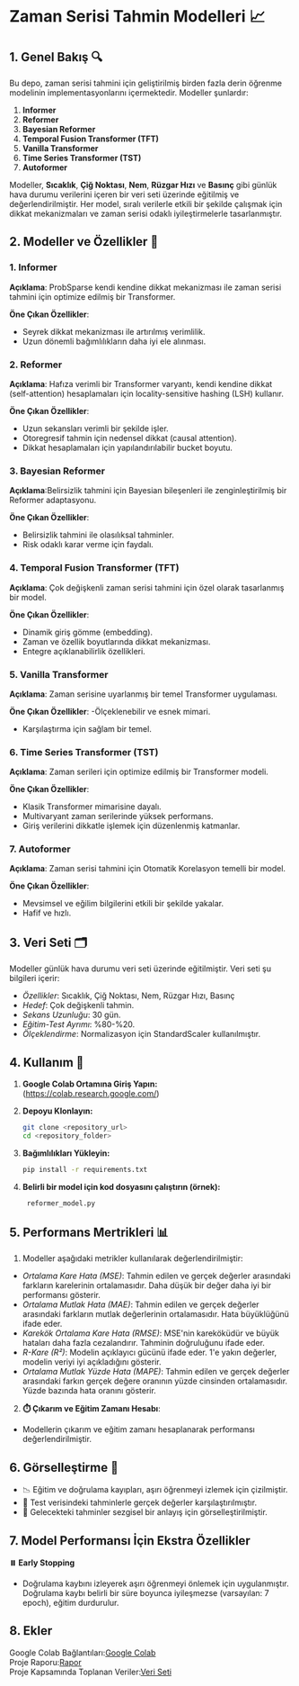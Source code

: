 # Zaman Serisi Tahmin Modelleri 📈

## 1. Genel Bakış 🔍
Bu depo, zaman serisi tahmini için geliştirilmiş birden fazla derin öğrenme modelinin implementasyonlarını içermektedir. Modeller şunlardır:

1. **Informer**
2. **Reformer**
3. **Bayesian Reformer**
4. **Temporal Fusion Transformer (TFT)**
5. **Vanilla Transformer**
6. **Time Series Transformer (TST)**
7. **Autoformer**
   
Modeller, **Sıcaklık**, **Çiğ Noktası**, **Nem**, **Rüzgar Hızı** ve **Basınç** gibi günlük hava durumu verilerini içeren bir veri seti üzerinde eğitilmiş ve değerlendirilmiştir. Her model, sıralı verilerle etkili bir şekilde çalışmak için dikkat mekanizmaları ve zaman serisi odaklı iyileştirmelerle tasarlanmıştır.

## 2. Modeller ve Özellikler 🚀

 ### 1. Informer
   
****Açıklama****: ProbSparse kendi kendine dikkat mekanizması ile zaman serisi tahmini için optimize edilmiş bir Transformer.

****Öne Çıkan Özellikler****:
- Seyrek dikkat mekanizması ile artırılmış verimlilik.
- Uzun dönemli bağımlılıkların daha iyi ele alınması.

 ### 2. Reformer
   
****Açıklama****: Hafıza verimli bir Transformer varyantı, kendi kendine dikkat (self-attention) hesaplamaları için locality-sensitive hashing (LSH) kullanır.

****Öne Çıkan Özellikler****:
- Uzun sekansları verimli bir şekilde işler.
- Otoregresif tahmin için nedensel dikkat (causal attention).
- Dikkat hesaplamaları için yapılandırılabilir bucket boyutu.

 ### 3. Bayesian Reformer
   
****Açıklama****:Belirsizlik tahmini için Bayesian bileşenleri ile zenginleştirilmiş bir Reformer adaptasyonu.

****Öne Çıkan Özellikler****:
- Belirsizlik tahmini ile olasılıksal tahminler.
- Risk odaklı karar verme için faydalı.

 ### 4. Temporal Fusion Transformer (TFT)
   
****Açıklama****: Çok değişkenli zaman serisi tahmini için özel olarak tasarlanmış bir model.

****Öne Çıkan Özellikler****:
- Dinamik giriş gömme (embedding).
- Zaman ve özellik boyutlarında dikkat mekanizması.
- Entegre açıklanabilirlik özellikleri.

 ### 5. Vanilla Transformer
   
****Açıklama****: Zaman serisine uyarlanmış bir temel Transformer uygulaması.

****Öne Çıkan Özellikler****:
-Ölçeklenebilir ve esnek mimari.
- Karşılaştırma için sağlam bir temel.

### 6. Time Series Transformer (TST)
   
****Açıklama****: Zaman serileri için optimize edilmiş bir Transformer modeli.

****Öne Çıkan Özellikler****:
- Klasik Transformer mimarisine dayalı.
- Multivaryant zaman serilerinde yüksek performans.
- Giriş verilerini dikkatle işlemek için düzenlenmiş katmanlar.

 ### 7. Autoformer
   
****Açıklama****: Zaman serisi tahmini için Otomatik Korelasyon temelli bir model.

****Öne Çıkan Özellikler****:
- Mevsimsel ve eğilim bilgilerini etkili bir şekilde yakalar.
- Hafif ve hızlı.


## 3. Veri Seti 🗂️
Modeller günlük hava durumu veri seti üzerinde eğitilmiştir. Veri seti şu bilgileri içerir:
- *Özellikler*: Sıcaklık, Çiğ Noktası, Nem, Rüzgar Hızı, Basınç
- *Hedef*: Çok değişkenli tahmin.
- *Sekans Uzunluğu*: 30 gün.
- *Eğitim-Test Ayrımı*: %80-%20.
- *Ölçeklendirme*: Normalizasyon için StandardScaler kullanılmıştır.


## 4. Kullanım 🌟
   
1. **Google Colab Ortamına Giriş Yapın:**
(https://colab.research.google.com/)

3. **Depoyu Klonlayın:**
   ```bash
   git clone <repository_url>
   cd <repository_folder>

4. **Bağımlılıkları Yükleyin:**
   ```bash
   pip install -r requirements.txt

5. **Belirli bir model için kod dosyasını çalıştırın (örnek):**
     ```bash
      reformer_model.py


## 5. Performans Mertrikleri  📊
1. Modeller aşağıdaki metrikler kullanılarak değerlendirilmiştir:
- *Ortalama Kare Hata (MSE)*: Tahmin edilen ve gerçek değerler arasındaki farkların karelerinin ortalamasıdır. Daha düşük bir değer daha iyi bir performansı gösterir.
- *Ortalama Mutlak Hata (MAE)*: Tahmin edilen ve gerçek değerler arasındaki farkların mutlak değerlerinin ortalamasıdır. Hata büyüklüğünü ifade eder.
- *Karekök Ortalama Kare Hata (RMSE)*: MSE'nin kareköküdür ve büyük hataları daha fazla cezalandırır. Tahminin doğruluğunu ifade eder.
- *R-Kare (R²)*: Modelin açıklayıcı gücünü ifade eder. 1'e yakın değerler, modelin veriyi iyi açıkladığını gösterir.
- *Ortalama Mutlak Yüzde Hata (MAPE)*: Tahmin edilen ve gerçek değerler arasındaki farkın gerçek değere oranının yüzde cinsinden ortalamasıdır. Yüzde bazında hata oranını gösterir.

2. **⏱️ Çıkarım ve Eğitim Zamanı Hesabı**:
- Modellerin çıkarım ve eğitim zamanı hesaplanarak performansı değerlendirilmiştir.
  
## 6. Görselleştirme  🚦
-  📉 Eğitim ve doğrulama kayıpları, aşırı öğrenmeyi izlemek için çizilmiştir.
-  🧐 Test verisindeki tahminlerle gerçek değerler karşılaştırılmıştır.
-  🔮 Gelecekteki tahminler sezgisel bir anlayış için görselleştirilmiştir.

## 7. Model Performansı İçin Ekstra Özellikler
**⏸️ Early Stopping** 
- Doğrulama kaybını izleyerek aşırı öğrenmeyi önlemek için uygulanmıştır. Doğrulama kaybı belirli bir süre boyunca iyileşmezse (varsayılan: 7 epoch), eğitim durdurulur.
  
## 8. Ekler
Google Colab Bağlantıları:[Google Colab](https://colab.research.google.com/drive/19ggo0-2GEgF3kroaaDlKgYJUeE5F2Y7z)
<br>
Proje Raporu:[Rapor](https://github.com/Utku-Genc/Weather-Modeling/blob/main/Proje%20Raporu.pdf)
<br>
Proje Kapsamında Toplanan Veriler:[Veri Seti](https://drive.google.com/drive/u/0/folders/1eSPkRUiUx6AkxZYrtghkakOASbia3wuu)
<br>

  


